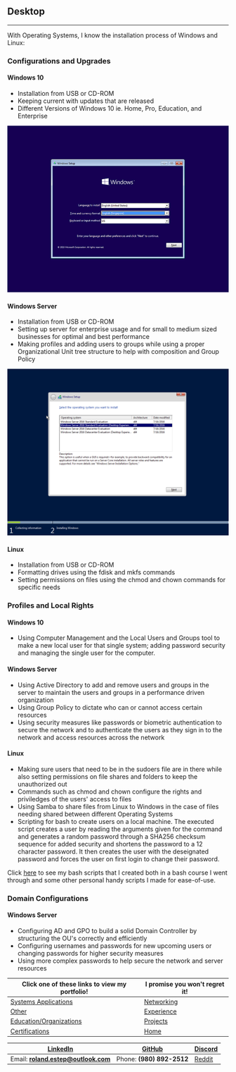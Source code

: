 ## Desktop
---------------

With Operating Systems, I know the installation process of Windows and Linux:

### Configurations and Upgrades
#### Windows 10
  * Installation from USB or CD-ROM
  * Keeping current with updates that are released
  * Different Versions of Windows 10 ie. Home, Pro, Education, and Enterprise

![Windows 10 Install Screen](windows10install.png)

#### Windows Server
  * Installation from USB or CD-ROM
  * Setting up server for enterprise usage and for small to medium sized businesses for optimal and best performance
  * Making profiles and adding users to groups while using a proper Organizational Unit tree structure to help with composition and Group Policy

![Windows Server 2016 Install Screen](windowsserverinstall.png)

#### Linux
  * Installation from USB or CD-ROM
  * Formatting drives using the fdisk and mkfs commands
  * Setting permissions on files using the chmod and chown commands for specific needs


### Profiles and Local Rights
#### Windows 10
  * Using Computer Management and the Local Users and Groups tool to make a new local user for that single system; adding password security and managing the single user for the computer.

#### Windows Server
  * Using Active Directory to add and remove users and groups in the server to maintain the users and groups in a performance driven organization
  * Using Group Policy to dictate who can or cannot access certain resources
  * Using security measures like passwords or biometric authentication to secure the network and to authenticate the users as they sign in to the network and access resources across the network

#### Linux
  * Making sure users that need to be in the sudoers file are in there while also setting permissions on file shares and folders to keep the unauthorized out
  * Commands such as chmod and chown configure the rights and priviledges of the users' access to files
  * Using Samba to share files from Linux to Windows in the case of files needing shared between different Operating Systems
  * Scripting for bash to create users on a local machine.  The executed script creates a user by reading the arguments given for the command and generates a random password through a SHA256 checksum sequence for added security and shortens the password to a 12 character password.  It then creates the user with the deseignated password and forces the user on first login to change their password.

Click [here](https://rcestep.github.io/bashscripting) to see my bash scripts that I created both in a bash course I went through and some other personal handy scripts I made for ease-of-use.


### Domain Configurations
#### Windows Server
  * Configuring AD and GPO to build a solid Domain Controller by structuring the OU's correctly and efficiently
  * Configuring usernames and passwords for new upcoming users or changing passwords for higher security measures
  * Using more complex passwords to help secure the network and server resources



Click one of these links to view my portfolio! | I promise you won't regret it!
--------------------------------------------- | ---------------------------------------------------------------
[Systems Applications](../systems/systems.md) | [Networking](../networking/networking.md)
[Other](../other/other.md) | [Experience](../experience/experience.md)
[Education/Organizations](../education_organizations/education_organizations.md) | [Projects](../projects/projects.md)
[Certifications](../certifications/certifications.md) | [Home](..)

[LinkedIn](https://linkedin.com/in/roland-c-estep) | [GitHub](https://github.com/rcestep) | [Discord](https://discordhub.com/profile/532348150019522580)
-------------------------------------------------- | ------------------------------------ | ------------------------------------------------------------
Email: **roland.estep@outlook.com**                | Phone: **(980) 892-2512**             | [Reddit](https://reddit.com/user/rcmoonpie1)

